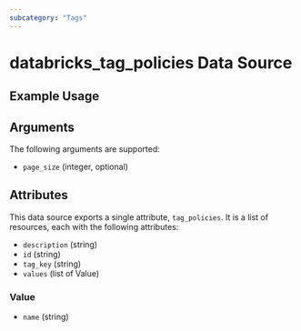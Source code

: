 ```yaml
---
subcategory: "Tags"
---
```

# databricks_tag_policies Data Source


## Example Usage


## Arguments
The following arguments are supported:
* `page_size` (integer, optional)



## Attributes
This data source exports a single attribute, `tag_policies`. It is a list of resources, each with the following attributes:
* `description` (string)
* `id` (string)
* `tag_key` (string)
* `values` (list of Value)

### Value
* `name` (string)